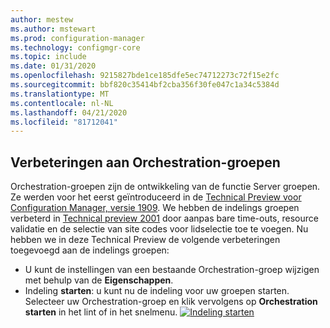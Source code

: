 ```yaml
---
author: mestew
ms.author: mstewart
ms.prod: configuration-manager
ms.technology: configmgr-core
ms.topic: include
ms.date: 01/31/2020
ms.openlocfilehash: 9215827bde1ce185dfe5ec74712273c72f15e2fc
ms.sourcegitcommit: bbf820c35414bf2cba356f30fe047c1a34c5384d
ms.translationtype: MT
ms.contentlocale: nl-NL
ms.lasthandoff: 04/21/2020
ms.locfileid: "81712041"
---
```

## <a name="improvements-to-orchestration-groups"></a><a name="bkmk_orch"></a>Verbeteringen aan Orchestration-groepen
<!--3098816-->
Orchestration-groepen zijn de ontwikkeling van de functie Server groepen. Ze werden voor het eerst geïntroduceerd in de [Technical Preview voor Configuration Manager, versie 1909](../../../2019/technical-preview-1909.md#bkmk_OGs). We hebben de indelings groepen verbeterd in [Technical preview 2001](../../technical-preview-2001.md#bkmk_orch) door aanpas bare time-outs, resource validatie en de selectie van site codes voor lidselectie toe te voegen. Nu hebben we in deze Technical Preview de volgende verbeteringen toegevoegd aan de indelings groepen:


- U kunt de instellingen van een bestaande Orchestration-groep wijzigen met behulp van de **Eigenschappen**.
- Indeling **starten**: u kunt nu de indeling voor uw groepen starten. Selecteer uw Orchestration-groep en klik vervolgens op **Orchestration starten** in het lint of in het snelmenu.
[![Indeling starten](../../media/3098816-start-orchestration.png)](../../media/3098816-start-orchestration.png#lightbox)

